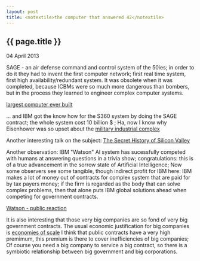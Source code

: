 ```yaml
---
layout: post
title: <notextile>the computer that answered 42</notextile>
---
```


{{ page.title }}
----------------

<p class="publish_date">
04 April 2013

</p>
SAGE - an air defense command and control system of the 50ies; in order to do it they had to invent the first computer network; first real time system, first high availability/redundant system. It was obsolete when it was completed, because ICBMs were so much more dangerous than bombers, but in the process they learned to engineer complex computer systems.

[largest computer ever built](http://scottlocklin.wordpress.com/2013/03/28/the-largest-computer-ever-built/)

... and IBM got the know how for the S360 system by doing the SAGE contract; the whole system cost 10 billion $ ; Ha, now I know why Eisenhower was so upset about the [military industrial complex](http://www.youtube.com/watch?v=8y06NSBBRtY)

Another interesting talk on the subject: [The Secret History of Silicon Valley](http://www.youtube.com/watch?v=ZTC_RxWN_xo)

Another observation: IBM "Watson" AI system has sucessfully competed with humans at answering questions in a trivia show; congratulations: this is of a true advancement in the sorrow state of Artificial Intelligence; Now some observers see some tangible, though indirect profit for IBM here:
IBM makes a lot of money out of contracts for complex system that are paid for by tax payers money; if the firm is regarded as the body that can solve complex problems, then that alone puts IBM global solutions ahead when competing for government contracts.

[Watson - public reaction](http://en.wikipedia.org/wiki/Watson_(computer)#Public_reaction)

It is also interesting that those very big companies are so fond of very big government contracts. The usual economic justification for big companies is [economies of scale](http://en.wikipedia.org/wiki/Economies_of_scale)
I think that public contracts have a very high premimum, this premium is there to cover inefficiencies of big companies; Of course you need a big company to service a big contract, so there is a symbiotic relationship between big government and big corporations.
